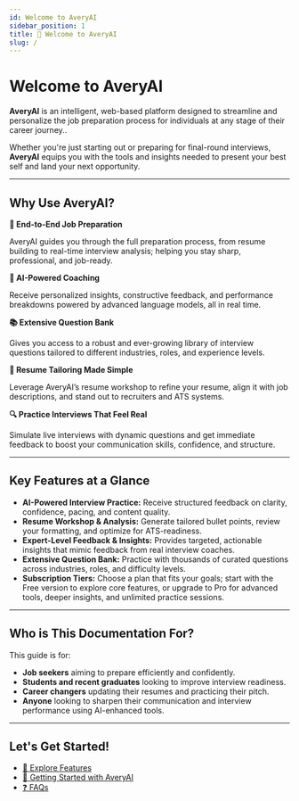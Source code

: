 ```yaml
---
id: Welcome to AveryAI
sidebar_position: 1
title: 👋 Welcome to AveryAI
slug: /
---
```


# Welcome to AveryAI

**AveryAI** is an intelligent, web-based platform designed to streamline and personalize the job preparation process for individuals at any stage of their career journey..

Whether you're just starting out or preparing for final-round interviews, **AveryAI** equips you with the tools and insights needed to present your best self and land your next opportunity.

---

## Why Use AveryAI?

**🎯 End-to-End Job Preparation**

AveryAI guides you through the full preparation process, from resume building to real-time interview analysis; helping you stay sharp, professional, and job-ready.

**🧠 AI-Powered Coaching**

Receive personalized insights, constructive feedback, and performance breakdowns powered by advanced language models, all in real time.

**📚 Extensive Question Bank**

Gives you access to a robust and ever-growing library of interview questions tailored to different industries, roles, and experience levels.

**📄 Resume Tailoring Made Simple**

Leverage AveryAI’s resume workshop to refine your resume, align it with job descriptions, and stand out to recruiters and ATS systems.

**🔍 Practice Interviews That Feel Real**

Simulate live interviews with dynamic questions and get immediate feedback to boost your communication skills, confidence, and structure.

---

## Key Features at a Glance

- **AI-Powered Interview Practice:** Receive structured feedback on clarity, confidence, pacing, and content quality.
- **Resume Workshop & Analysis:** Generate tailored bullet points, review your formatting, and optimize for ATS-readiness.
- **Expert-Level Feedback & Insights:** Provides targeted, actionable insights that mimic feedback from real interview coaches.
- **Extensive Question Bank:** Practice with thousands of curated questions across industries, roles, and difficulty levels.
- **Subscription Tiers:** Choose a plan that fits your goals; start with the Free version to explore core features, or upgrade to Pro for advanced tools, deeper insights, and unlimited practice sessions.

---

## Who is This Documentation For?

This guide is for:
- **Job seekers** aiming to prepare efficiently and confidently.
- **Students and recent graduates** looking to improve interview readiness.
- **Career changers** updating their resumes and practicing their pitch.
- **Anyone** looking to sharpen their communication and interview performance using AI-enhanced tools.

---

## Let's Get Started!

- [🚀 Explore Features](./features.md)
- [🌟 Getting Started with AveryAI](./getting-started.md)
- [❓ FAQs](./features.md)
